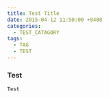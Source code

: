 ```yaml
---
title: Test Title
date: 2015-04-12 11:50:00 +0400
categories:
  - TEST_CATAGORY
tags:
  - TAG
  - TEST
---
```

### Test
```
Test 
```